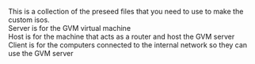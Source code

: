 This is a collection of the preseed files that you need to use to make the custom isos.  
Server is for the GVM virtual machine  
Host is for the machine that acts as a router and host the GVM server  
Client is for the  computers connected to the internal network so they can use the GVM server 
